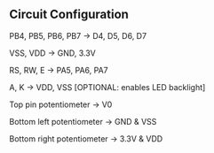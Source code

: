 Circuit Configuration
-----------------------------------------------------------
PB4, PB5, PB6, PB7 -> D4, D5, D6, D7

VSS, VDD -> GND, 3.3V

RS, RW, E -> PA5, PA6, PA7

A, K -> VDD, VSS [OPTIONAL: enables LED backlight]

Top pin potentiometer -> V0

Bottom left potentiometer -> GND & VSS

Bottom right potentiometer -> 3.3V & VDD
